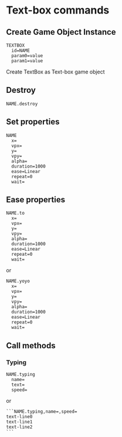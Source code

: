 # Text-box commands

## Create Game Object Instance

```
TEXTBOX
  id=NAME
  param0=value
  param1=value
```

Create TextBox as Text-box game object

## Destroy

```
NAME.destroy
```

## Set properties

```
NAME
  x=
  vpx=
  y=
  vpy=
  alpha=
  duration=1000
  ease=Linear
  repeat=0
  wait=
```

## Ease properties

```
NAME.to
  x=
  vpx=
  y=
  vpy=
  alpha=
  duration=1000
  ease=Linear
  repeat=0
  wait=
```

or

```
NAME.yoyo
  x=
  vpx=
  y=
  vpy=
  alpha=
  duration=1000
  ease=Linear
  repeat=0
  wait=
```

## Call methods

### Typing

```
NAME.typing
  name=
  text=
  speed=
```

or

~~~
```NAME.typing,name=,speed=
text-line0
text-line1
text-line2
```
~~~
